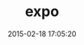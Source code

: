 ---
layout: post
title:  "expo"
repo:   "sergueif/expo"
date:   2015-02-18 17:05:20
gemurl: https://github.com/sergueif/expo
---
